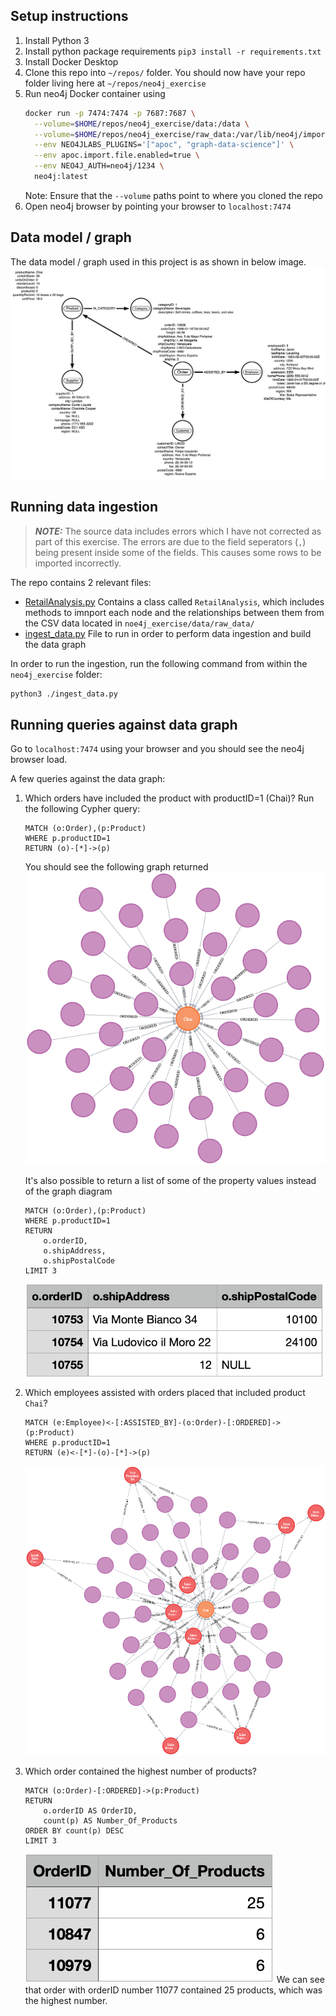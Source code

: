 ## Setup instructions
1. Install Python 3
2. Install python package requirements
    `pip3 install -r requirements.txt`
3. Install Docker Desktop
4. Clone this repo into `~/repos/` folder. You should now have your repo folder living here at `~/repos/neo4j_exercise`
5. Run neo4j Docker container using
    ```bash
    docker run -p 7474:7474 -p 7687:7687 \
      --volume=$HOME/repos/neo4j_exercise/data:/data \
      --volume=$HOME/repos/neo4j_exercise/raw_data:/var/lib/neo4j/import \
      --env NEO4JLABS_PLUGINS='["apoc", "graph-data-science"]' \
      --env apoc.import.file.enabled=true \
      --env NEO4J_AUTH=neo4j/1234 \
      neo4j:latest
    ```
    Note: Ensure that the `--volume` paths point to where you cloned the repo
6. Open neo4j browser by pointing your browser to `localhost:7474`


## Data model / graph
The data model / graph used in this project is as shown in below image.
![image](images/data_model.png)



## Running data ingestion
> **_NOTE:_** The source data includes errors which I have not corrected as part of this exercise. The errors are due to the field seperators (`,`) being present inside some of the fields. This causes some rows to be imported incorrectly.

The repo contains 2 relevant files:
* [RetailAnalysis.py](RetailAnalysis.md)
  Contains a class called `RetailAnalysis`, which includes methods to imnport each node and the relationships between them from the CSV data located in `noe4j_exercise/data/raw_data/`
* [ingest_data.py](ingest_data.md)
  File to run in order to perform data ingestion and build the data graph

In order to run the ingestion, run the following command from within the `neo4j_exercise` folder:
```bash
python3 ./ingest_data.py
```


## Running queries against data graph
Go to `localhost:7474` using your browser and you should see the neo4j browser load.

A few queries against the data graph:

1. Which orders have included the product with productID=1 (Chai)?
    Run the following Cypher query:
    ```
    MATCH (o:Order),(p:Product)
    WHERE p.productID=1
    RETURN (o)-[*]->(p)
    ```
    You should see the following graph returned
    ![image](images/graph1.png)

    It's also possible to return a list of some of the property values instead of the graph diagram
    ```
    MATCH (o:Order),(p:Product)
    WHERE p.productID=1
    RETURN 
        o.orderID,
        o.shipAddress,
        o.shipPostalCode
    LIMIT 3
    ```
    ![image](images/table1.png)

2. Which employees assisted with orders placed that included product `Chai`?
    ```
    MATCH (e:Employee)<-[:ASSISTED_BY]-(o:Order)-[:ORDERED]->(p:Product)
    WHERE p.productID=1
    RETURN (e)<-[*]-(o)-[*]->(p)
    ```
    ![image](images/graph2.png)

3. Which order contained the highest number of products?
    ```
    MATCH (o:Order)-[:ORDERED]->(p:Product)
    RETURN 
        o.orderID AS OrderID,
        count(p) AS Number_Of_Products
    ORDER BY count(p) DESC
    LIMIT 3
    ```
    ![image](images/table3.png)
    We can see that order with orderID number 11077 contained 25 products, which was the highest number.